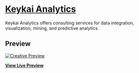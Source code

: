 # [Keykai Analytics](http://www.keykai.com)

Keykai Analytics offers consulting services for data integration, visualization, mining, and predictive analytics. 

## Preview

[![Creative Preview](https://keykaianalytics.github.io/Keykai/img/keykai.jpg)](http://www.keykai.com)

**[View Live Preview](http://www.keykai.com)**

